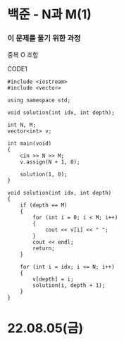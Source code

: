 #  백준 - N과 M(1)

### 이 문제를 풀기 위한 과정
중복 O 조합

CODE1

    #include <iostream>
    #include <vector>

    using namespace std;

    void solution(int idx, int depth);

    int N, M;
    vector<int> v;

    int main(void)
    {
        cin >> N >> M;
        v.assign(N + 1, 0);

        solution(1, 0);
    }

    void solution(int idx, int depth)
    {
        if (depth == M)
        {
            for (int i = 0; i < M; i++)
            {
                cout << v[i] << " ";
            }
            cout << endl;
            return;
        }

        for (int i = idx; i <= N; i++)
        {
            v[depth] = i;
            solution(i, depth + 1);
        }
    }

# 22.08.05(금)
